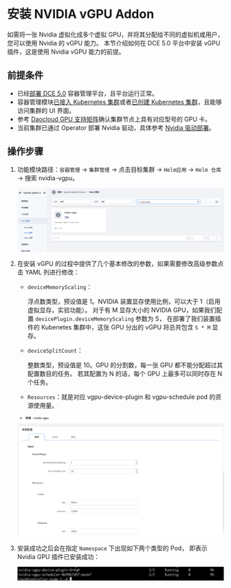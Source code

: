 # 安装 NVIDIA vGPU Addon

如需将一张 Nvidia 虚拟化成多个虚拟 GPU，并将其分配给不同的虚拟机或用户，您可以使用 Nvidia 的 vGPU 能力。
本节介绍如何在 DCE 5.0 平台中安装 vGPU 插件，这是使用 Nvidia vGPU 能力的前提。
## 前提条件

- 已经[部署 DCE 5.0](https://docs.daocloud.io/install/index.html) 容器管理平台，且平台运行正常。
- 容器管理模块[已接入 Kubernetes 集群](../clusters/integrate-cluster.md)或者[已创建 Kubernetes 集群](../clusters/create-cluster.md)，且能够访问集群的 UI 界面。
- 参考 [Daocloud GPU 支持矩阵](./overvie_nvidia_gpu.md)确认集群节点上具有对应型号的 GPU 卡。
- 当前集群已通过 Operator 部署 Nvidia 驱动，具体参考 [Nvidia 驱动部署](./install_nvidia_driver_of_operator.md)。

## 操作步骤

1. 功能模块路径：`容器管理` -> `集群管理` -> 点击目标集群 -> `Helm应用` -> `Helm 仓库` -> 搜索 nvidia-vgpu。

    ![Alt text](./images/vgpu-addon.png)

2. 在安装 vGPU 的过程中提供了几个基本修改的参数，如果需要修改高级参数点击 YAML 列进行修改：

    - `deviceMemoryScaling`：

        浮点数类型，预设值是 1。NVIDIA 装置显存使用比例，可以大于 1（启用虚拟显存，实验功能）。
        对于有 M 显存大小的 NVIDIA GPU，如果我们配置 `devicePlugin.deviceMemoryScaling` 参数为 S，
        在部署了我们装置插件的 Kubenetes 集群中，这张 GPU 分出的 vGPU 将总共包含 `S * M` 显存。

    - `deviceSplitCount`：

        整数类型，预设值是 10。GPU 的分割数，每一张 GPU 都不能分配超过其配置数目的任务。
        若其配置为 N 的话，每个 GPU 上最多可以同时存在 N 个任务。

    - `Resources`：就是对应 vgpu-device-plugin 和 vgpu-schedule pod 的资源使用量。

    ![Alt text](./images/vgpu-pararm.png)

3. 安装成功之后会在指定 `Namespace` 下出现如下两个类型的 Pod，
   即表示 Nvidia GPU 插件已安装成功：
   
    ![Alt text](./images/vgpu-pod.png)

